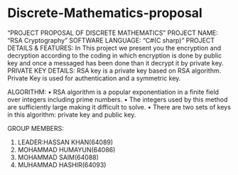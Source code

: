 # Discrete-Mathematics-proposal
 
“PROJECT PROPOSAL OF DISCRETE MATHEMATICS” 
PROJECT NAME:
“RSA Cryptography”
SOFTWARE LANGUAGE:
“C#(C sharp)”
PROJECT DETAILS & FEATURES:
In This project we present you the encryption and decryption according to the coding in which encryption is done by public key and once a messaged has been done than it decrypt it by private key.
PRIVATE KEY DETAILS:
RSA key is a private key based on RSA algorithm. Private Key is used for authentication and a symmetric key.

ALGORITHM:
•	RSA algorithm is a popular exponentiation in a finite field over integers including prime numbers.
•	The integers used by this method are sufficiently large making it difficult to solve.
•	There are two sets of keys in this algorithm: private key and public key.

GROUP MEMBERS:
1.	LEADER:HASSAN KHAN(64089)
2.	MOHAMMAD HUMAYUN(64086)
3.	MOHAMMAD SAIM(64088)
4.	MUHAMMAD HASHIR(64093)

